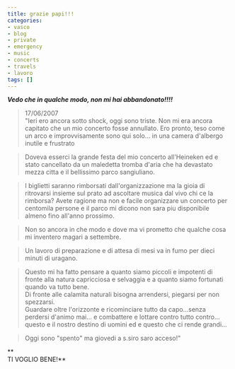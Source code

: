 ```yaml
---
title: grazie papi!!!
categories:
- vasco
- blog
- private
- emergency
- music
- concerts
- travels
- lavoro
tags: []
---
```

_**Vedo che in qualche modo, non mi hai abbandonato!!!!**_



> 17/06/2007  
"Ieri ero ancora sotto shock, oggi sono triste. Non mi era ancora capitato che
un mio concerto fosse annullato. Ero pronto, teso come un arco e
improvvisamente sono qui solo… in una camera d'albergo inutile e frustrato

>

> Doveva esserci la grande festa del mio concerto all'Heineken ed e stato
cancellato da un maledetta tromba d'aria che ha devastato mezza citta e il
bellissimo parco sangiuliano.

>

> I biglietti saranno rimborsati dall'organizzazione ma la gioia di ritrovarsi
insieme sul prato ad ascoltare musica dal vivo chi ce la rimborsa? Avete
ragione ma non e facile organizzare un concerto per centomila persone e il
parco mi dicono non sara piu disponibile almeno fino all'anno prossimo.

>

> Non so ancora in che modo e dove ma vi prometto che qualche cosa  
mi inventero magari a settembre.

>

> Un lavoro di preparazione e di attesa di mesi va in fumo per dieci minuti di
uragano.

>

> Questo mi ha fatto pensare a quanto siamo piccoli e impotenti di fronte alla
natura capricciosa e selvaggia e a quanto siamo fortunati quando va tutto
bene.  
Di fronte alle calamita naturali bisogna arrendersi, piegarsi per non
spezzarsi.  
Guardare oltre l'orizzonte e ricominciare tutto da capo…senza perdersi d'animo
mai… e combattere e lottare contro tutto contro… questo e il nostro destino di
uomini ed e questo che ci rende grandi…

>

> Oggi sono "spento" ma giovedi a s.siro saro acceso!"

  
**  
TI VOGLIO BENE!**

